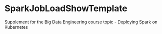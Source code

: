 # SparkJobLoadShowTemplate

Supplement for the Big Data Engineering course topic - Deploying Spark on Kubernetes

